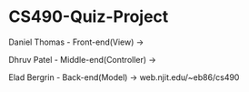 # CS490-Quiz-Project
Daniel Thomas - Front-end(View) ->

Dhruv Patel - Middle-end(Controller) ->

Elad Bergrin - Back-end(Model) -> web.njit.edu/~eb86/cs490
